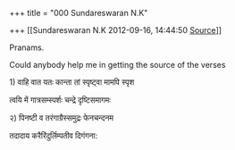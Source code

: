 +++
title = "000 Sundareswaran N.K"

+++
[[Sundareswaran N.K	2012-09-16, 14:44:50 [Source](https://groups.google.com/g/bvparishat/c/3SRyS1DdqgI)]]



Pranams.

Could anybody help me in getting the source of the verses

  

1\) वाहि वात यतः कान्ता तां  स्पृष्ट्वा मामपि स्पृश

त्वयि में गात्रसम्स्पर्शः चन्द्रे दृष्टिसमागमः

२) पिनष्टी व तरंगाग्रैस्समुद्रः फेनचन्दनम

तदादाय करैरिंदुर्लिम्पतीव दिगंगना:

  

